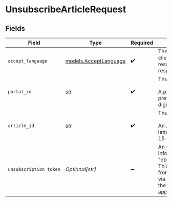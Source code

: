 # UnsubscribeArticleRequest


## Fields

| Field                                                                                                                                                                                                                                                       | Type                                                                                                                                                                                                                                                        | Required                                                                                                                                                                                                                                                    | Description                                                                                                                                                                                                                                                 | Example                                                                                                                                                                                                                                                     |
| ----------------------------------------------------------------------------------------------------------------------------------------------------------------------------------------------------------------------------------------------------------- | ----------------------------------------------------------------------------------------------------------------------------------------------------------------------------------------------------------------------------------------------------------- | ----------------------------------------------------------------------------------------------------------------------------------------------------------------------------------------------------------------------------------------------------------- | ----------------------------------------------------------------------------------------------------------------------------------------------------------------------------------------------------------------------------------------------------------- | ----------------------------------------------------------------------------------------------------------------------------------------------------------------------------------------------------------------------------------------------------------- |
| `accept_language`                                                                                                                                                                                                                                           | [models.AcceptLanguage](../models/acceptlanguage.md)                                                                                                                                                                                                        | :heavy_check_mark:                                                                                                                                                                                                                                          | The Language locale accepted by the client (used for locale specific fields in resource representation and in error responses).                                                                                                                             | en-US                                                                                                                                                                                                                                                       |
| `portal_id`                                                                                                                                                                                                                                                 | *str*                                                                                                                                                                                                                                                       | :heavy_check_mark:                                                                                                                                                                                                                                          | The ID of the portal being accessed.<br><br>A portal ID is composed of a 2-4 letter prefix, followed by a dash and 4-15 digits.                                                                                                                             | PROD-1000                                                                                                                                                                                                                                                   |
| `article_id`                                                                                                                                                                                                                                                | *str*                                                                                                                                                                                                                                                       | :heavy_check_mark:                                                                                                                                                                                                                                          | The ID of the Article.<br><br>An Article ID is composed of a 2-4 letter prefix followed by a dash and 4-15 digits.                                                                                                                                          | PROD-2996                                                                                                                                                                                                                                                   |
| `unsubscription_token`                                                                                                                                                                                                                                      | *Optional[str]*                                                                                                                                                                                                                                             | :heavy_minus_sign:                                                                                                                                                                                                                                          | An encrypted token that contains information about "object/userId/userType/userProfileId". This is used to unsubscribe the user from Article change notifications sent via email, without necessitating that the user be logged into the eGain application. |                                                                                                                                                                                                                                                             |